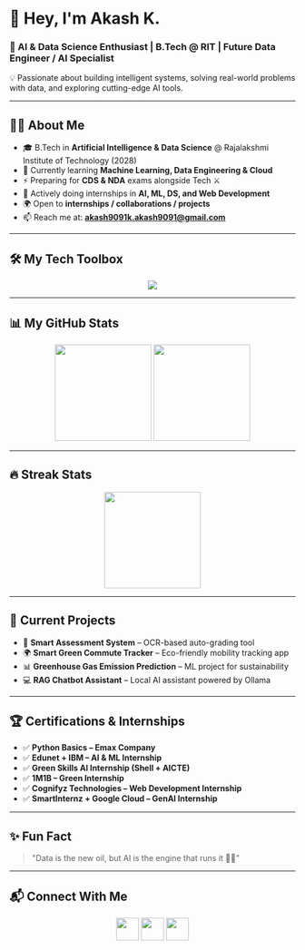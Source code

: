 # 🚀 Hey, I'm Akash K.  

### 🌟 AI & Data Science Enthusiast | B.Tech @ RIT | Future Data Engineer / AI Specialist  

💡 Passionate about building intelligent systems, solving real-world problems with data, and exploring cutting-edge AI tools.  

---

## 👨‍💻 About Me  
- 🎓 B.Tech in **Artificial Intelligence & Data Science** @ Rajalakshmi Institute of Technology (2028)  
- 📘 Currently learning **Machine Learning, Data Engineering & Cloud**  
- ⚡ Preparing for **CDS & NDA** exams alongside Tech ⚔️  
- 💼 Actively doing internships in **AI, ML, DS, and Web Development**  
- 🌍 Open to **internships / collaborations / projects**  
- 📫 Reach me at: **akash9091k.akash9091@gmail.com**  

---

## 🛠️ My Tech Toolbox  

<p align="center">
  <img src="https://skillicons.dev/icons?i=python,java,c,sqlite,linux,github,git,vscode,idea,discord,firebase,html,css,js,mysql,streamlit,flask,notion" />
</p>

---

## 📊 My GitHub Stats  

<p align="center">
  <img src="https://github-readme-stats.vercel.app/api?username=AkasK09&show_icons=true&theme=radical" height="170"/>
  <img src="https://github-readme-stats.vercel.app/api/top-langs/?username=AkasK09&layout=compact&theme=radical" height="170"/>
</p>

---

## 🔥 Streak Stats  

<p align="center">
  <img src="https://github-readme-streak-stats.herokuapp.com/?user=Akash9091k&theme=radical" height="170"/>
</p>

---

## 🌱 Current Projects  
- 🤖 **Smart Assessment System** – OCR-based auto-grading tool  
- 🌍 **Smart Green Commute Tracker** – Eco-friendly mobility tracking app  
- 📊 **Greenhouse Gas Emission Prediction** – ML project for sustainability  
- 💻 **RAG Chatbot Assistant** – Local AI assistant powered by Ollama  

---

## 🏆 Certifications & Internships  
- ✅ **Python Basics – Emax Company**  
- ✅ **Edunet + IBM – AI & ML Internship**  
- ✅ **Green Skills AI Internship (Shell + AICTE)**  
- ✅ **1M1B – Green Internship**  
- ✅ **Cognifyz Technologies – Web Development Internship**  
- ✅ **SmartInternz + Google Cloud – GenAI Internship**  

---

## ✨ Fun Fact  
> "Data is the new oil, but AI is the engine that runs it 🚗💨"  

---

## 📬 Connect With Me  
<p align="center">
  <a href="mailto:akash9091k.akash9091@gmail.com"><img src="https://img.icons8.com/fluency/48/gmail-new.png" width="40"/></a>
  <a href="https://www.linkedin.com/in/akash-k-a12842327"><img src="https://img.icons8.com/fluency/48/linkedin.png" width="40"/></a>
  <a href="https://github.com/Akash9091k"><img src="https://img.icons8.com/fluency/48/github.png" width="40"/></a>
</p>
